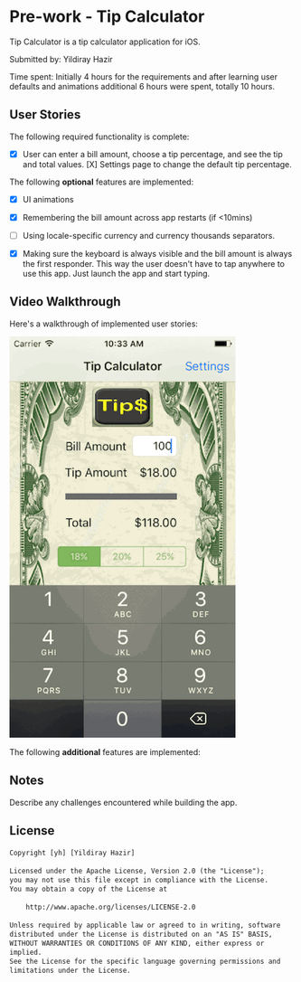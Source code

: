 # Pre-work - Tip Calculator

Tip Calculator is a tip calculator application for iOS.

Submitted by: Yildiray Hazir

Time spent: Initially 4 hours for the requirements and after learning user defaults and animations additional 6 hours were spent, totally 10 hours.

## User Stories

The following required functionality is complete:

* [X] User can enter a bill amount, choose a tip percentage, and see the tip and total values.
  [X] Settings page to change the default tip percentage.

The following **optional** features are implemented:
* [X] UI animations
* [X] Remembering the bill amount across app restarts (if <10mins)
* [ ] Using locale-specific currency and currency thousands separators.
* [X] Making sure the keyboard is always visible and the bill amount is always the first responder. This way the user doesn't have to tap anywhere to use this app. Just launch the app and start typing.


## Video Walkthrough 

Here's a walkthrough of implemented user stories:

![Screenhots](https://github.com/yhazir2017/codepath-prework/blob/master/TipCalculator.gif)

The following **additional** features are implemented:

## Notes

Describe any challenges encountered while building the app.

## License

    Copyright [yh] [Yildiray Hazir]

    Licensed under the Apache License, Version 2.0 (the "License");
    you may not use this file except in compliance with the License.
    You may obtain a copy of the License at

        http://www.apache.org/licenses/LICENSE-2.0

    Unless required by applicable law or agreed to in writing, software
    distributed under the License is distributed on an "AS IS" BASIS,
    WITHOUT WARRANTIES OR CONDITIONS OF ANY KIND, either express or implied.
    See the License for the specific language governing permissions and
    limitations under the License.

